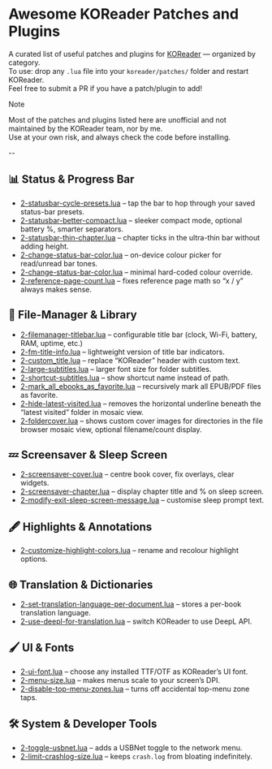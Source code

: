 # Awesome KOReader Patches and Plugins

A curated list of useful patches and plugins for [KOReader](https://koreader.rocks/) — organized by category.  
To use: drop any `.lua` file into your `koreader/patches/` folder and restart KOReader.  
Feel free to submit a PR if you have a patch/plugin to add!

> [!NOTE]
> Most of the patches and plugins listed here are unofficial and not maintained by the KOReader team, nor by me.  
> Use at your own risk, and always check the code before installing.

--

## 📊 Status & Progress Bar

- [2-statusbar-cycle-presets.lua](https://github.com/sebdelsol/KOReader.patches/blob/main/2-statusbar-cycle-presets.lua) – tap the bar to hop through your saved status-bar presets.  
- [2-statusbar-better-compact.lua](https://github.com/sebdelsol/KOReader.patches/blob/main/2-statusbar-better-compact.lua) – sleeker compact mode, optional battery %, smarter separators.  
- [2-statusbar-thin-chapter.lua](https://github.com/sebdelsol/KOReader.patches/blob/main/2-statusbar-thin-chapter.lua) – chapter ticks in the ultra-thin bar without adding height.  
- [2-change-status-bar-color.lua](https://github.com/sebdelsol/KOReader.patches/blob/main/2-change-status-bar-color.lua) – on-device colour picker for read/unread bar tones.  
- [2-change-status-bar-color.lua](https://gist.github.com/IntrovertedMage/d759ff214f799cfb5e1f8c85daab6cae) – minimal hard-coded colour override.  
- [2-reference-page-count.lua](https://github.com/sebdelsol/KOReader.patches/blob/main/2-reference-page-count.lua) – fixes reference page math so “x / y” always makes sense.

## 📂 File-Manager & Library

- [2-filemanager-titlebar.lua](https://github.com/sebdelsol/KOReader.patches/blob/main/2-filemanager-titlebar.lua) – configurable title bar (clock, Wi-Fi, battery, RAM, uptime, etc.)  
- [2-fm-title-info.lua](https://gist.github.com/hius07/c53bc1ed00e0490cb1a0709c5ed6e735) – lightweight version of title bar indicators.  
- [2-custom_title.lua](https://gist.github.com/IntrovertedMage/ee3d0b7231e6bff98f7a815444ba4bcc) – replace “KOReader” header with custom text.  
- [2-large-subtitles.lua](https://github.com/ImSoRight/KOReader.patches/blob/main/2-large-subtitles.lua) – larger font size for folder subtitles.  
- [2-shortcut-subtitles.lua](https://github.com/ImSoRight/KOReader.patches/blob/main/2-shortcut-subtitles.lua) – show shortcut name instead of path.  
- [2-mark_all_ebooks_as_favorite.lua](https://gist.github.com/dagrha/f24f74ff8c304d5d4b2af6425da99012) – recursively mark all EPUB/PDF files as favorite.
- [2-hide-latest-visited.lua](https://gist.github.com/ebanDev/ad067c912db947dc15a2e0c4a0a99240) – removes the horizontal underline beneath the “latest visited” folder in mosaic view.
- [2-foldercover.lua](https://gist.github.com/ebanDev/51a76595dd609cdacb35a5d375b97e61) – shows custom cover images for directories in the file browser mosaic view, optional filename/count display.

## 💤 Screensaver & Sleep Screen

- [2-screensaver-cover.lua](https://gist.github.com/sebdelsol/4a274d43ec4439720ef2b89ed4c900e5) – centre book cover, fix overlays, clear widgets.  
- [2-screensaver-chapter.lua](https://gist.github.com/sebdelsol/aba0d15f9f13d77a2f7a8be67278f93d) – display chapter title and % on sleep screen.  
- [2-modify-exit-sleep-screen-message.lua](https://github.com/ImSoRight/KOReader.patches/blob/main/2-modify-exit-sleep-screen-message.lua) – customise sleep prompt text.

## 🖋️ Highlights & Annotations

- [2-customize-highlight-colors.lua](https://github.com/ImSoRight/KOReader.patches/blob/main/2-customize-highlight-colors.lua) – rename and recolour highlight options.

## 🌐 Translation & Dictionaries

- [2-set-translation-language-per-document.lua](https://gist.github.com/IntrovertedMage/a10196c3ca471971d6ffd1a3c0c255d6) – stores a per-book translation language.  
- [2-use-deepl-for-translation.lua](https://gist.github.com/IntrovertedMage/6f17103b14fdc77849ad111315d4ec24) – switch KOReader to use DeepL API.

## 🖌️ UI & Fonts

- [2-ui-font.lua](https://github.com/sebdelsol/KOReader.patches/blob/main/2-ui-font.lua) – choose any installed TTF/OTF as KOReader’s UI font.  
- [2-menu-size.lua](https://github.com/sebdelsol/KOReader.patches/blob/main/2-menu-size.lua) – makes menus scale to your screen’s DPI.  
- [2-disable-top-menu-zones.lua](https://github.com/sebdelsol/KOReader.patches/blob/main/2-disable-top-menu-zones.lua) – turns off accidental top-menu zone taps.

## 🛠️ System & Developer Tools

- [2-toggle-usbnet.lua](https://gist.github.com/zwim/b0d46fa83d9dbb853324f3e0c17562b5) – adds a USBNet toggle to the network menu.  
- [2-limit-crashlog-size.lua](https://gist.github.com/zwim/9896498977c8eeb679b516059e752de7) – keeps `crash.log` from bloating indefinitely.  

